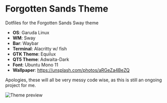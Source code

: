 # Forgotten Sands Theme
Dotfiles for the Forgotten Sands Sway theme

- **OS**: Garuda Linux
- **WM**: Sway
- **Bar**: Waybar
- **Terminal**: Alacritty w/ fish
- **GTK Theme**: Equilux
- **QT5 Theme**: Adwaita-Dark
- **Font**: Ubuntu Mono 11
- **Wallpaper**: https://unsplash.com/photos/aRGeZa4BeZQ

Apologies, these will all be very messy code wise, as this is still an ongoing project for me.

<img title="preview" alt="Theme preview" src="Forgotten_Sands_UnixPorn.png">
